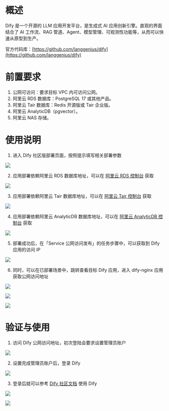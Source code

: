 # 概述
Dify 是一个开源的 LLM 应用开发平台，是生成式 AI 应用创新引擎。直观的界面结合了 AI 工作流、RAG 管道、Agent、模型管理、可观测性功能等，从而可以快速从原型到生产。



官方代码库：[https://github.com/langgenius/dify](https://github.com/langgenius/dify)

# 前置要求
1. 公网可访问：要求目标 VPC 内可访问公网。
2. 阿里云 RDS 数据库：PostgreSQL 17 或其他产品。
3. 阿里云 Tair 数据库：Redis 开源版或 Tair 企业版。
4. 阿里云 AnalyticDB（pgvector）。
5. 阿里云 NAS 存储。

# 使用说明
1. 进入 Dify 社区版部署页面，按照提示填写相关部署参数

![](https://intranetproxy.alipay.com/skylark/lark/0/2025/png/168355/1744345314758-640841da-1564-41ec-88ab-672357d88203.png)

2. 应用部署依赖阿里云 RDS 数据库地址，可以在 [阿里云 RDS 控制台](https://rds.console.aliyun.com/) 获取

![](https://intranetproxy.alipay.com/skylark/lark/0/2025/png/168355/1744345531335-28de5a9f-1724-403c-b4c7-1de1c5e0c343.png)

3. 应用部署依赖阿里云 Tair 数据库地址，可以在 [阿里云 Tair 控制台](https://kvstore.console.aliyun.com) 获取

![](https://intranetproxy.alipay.com/skylark/lark/0/2025/png/168355/1744345660246-fee44880-7a38-4e96-882b-45a9f487123c.png)

4. 应用部署依赖阿里云 AnalyticDB 数据库地址，可以在 [阿里云 AnalyticDB 控制台](https://gpdbnext.console.aliyun.com/gpdb/) 获取

![](https://intranetproxy.alipay.com/skylark/lark/0/2025/png/168355/1744345804555-ef332bb0-177e-498c-b6dd-a357384479c8.png)

5. 部署成功后，在「Service 公网访问发布」的任务步骤中，可以获取到 Dify 应用的访问 IP

![](https://intranetproxy.alipay.com/skylark/lark/0/2025/png/168355/1744345939924-135c3586-141f-4894-be96-da9840f3f293.png)

6. 同时，可以在已部署场景中，跳转查看目标 Dify 应用，进入 dify-nginx 应用获取公网访问地址

![](https://intranetproxy.alipay.com/skylark/lark/0/2025/png/168355/1744346002207-3df51e69-3a56-465b-bb4a-204f011eea64.png)

![](https://intranetproxy.alipay.com/skylark/lark/0/2025/png/168355/1744346048377-50968f54-b6e1-4018-b67d-ac911b765b3b.png)

![](https://intranetproxy.alipay.com/skylark/lark/0/2025/png/168355/1744346068396-6597651b-458b-47c7-86fd-24e364e3d1e7.png)

# 验证与使用
1. 访问 Dify 公网访问地址，初次登陆会要求设置管理员账户

![](https://intranetproxy.alipay.com/skylark/lark/0/2025/png/168355/1744346218480-fd097fb5-692c-49a3-9bd2-e2c264e06f0d.png)

2. 设置完成管理员账户后，登录 Dify

![](https://intranetproxy.alipay.com/skylark/lark/0/2025/png/168355/1744346255071-bf175ad5-6ac3-474f-b574-925126c97427.png)

3. 登录后就可以参考 [Dify 社区文档](https://github.com/langgenius/dify/blob/main/README_CN.md) 使用 Dify

![](https://intranetproxy.alipay.com/skylark/lark/0/2025/png/168355/1744346358447-e66e86d5-09a3-4a08-bf22-137c1cc36871.png)

![](https://intranetproxy.alipay.com/skylark/lark/0/2025/png/168355/1744346459720-ecf70cf0-088a-48f1-b043-63acc205ca6b.png)



